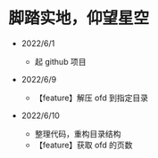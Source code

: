 # 脚踏实地，仰望星空

- 2022/6/1
    - 起 github 项目


- 2022/6/9
    - 【feature】解压 ofd 到指定目录


- 2022/6/10
    - 整理代码，重构目录结构
    - 【feature】获取 ofd 的页数
